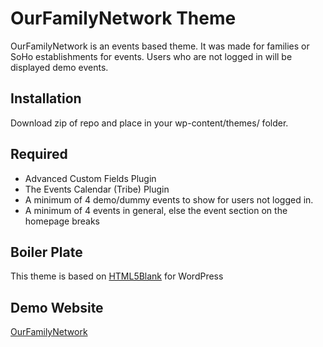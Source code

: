 # OurFamilyNetwork Theme

OurFamilyNetwork is an events based theme. It was made for families or SoHo establishments for events. Users who are not logged in will be displayed demo events.

## Installation

Download zip of repo and place in your wp-content/themes/ folder.

## Required
- Advanced Custom Fields Plugin
- The Events Calendar (Tribe) Plugin
- A minimum of 4 demo/dummy events to show for users not logged in.
- A minimum of 4 events in general, else the event section on the homepage breaks

## Boiler Plate

This theme is based on [HTML5Blank](https://github.com/html5blank/html5blank) for WordPress

## Demo Website
[OurFamilyNetwork](https://ourfamilynetwork.org)
